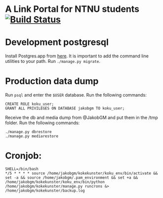 # A Link Portal for NTNU students [![Build Status](https://travis-ci.org/JakobGM/django-kokekunster.svg?branch=master)](https://travis-ci.org/JakobGM/django-kokekunster)
# Development postgresql
Install Postgres.app from [here](http://postgresapp.com/). It is important to
add the command line utilities to your path.
Run `./manage.py migrate`.

# Production data dump
Run `psql` and enter the `$USER` database. Run the following commands:
```
CREATE ROLE koku_user;
GRANT ALL PRIVILEGES ON DATABASE jakobgm TO koku_user;
```

Receive the db and media dump from @JakobGM and put them in the /tmp folder.
Run the following commands:
```
./manage.py dbrestore
./manage.py mediarestore
```
# Cronjob:
```
SHELL=/bin/bash
*/5 * * * * source /home/jakobgm/kokekunster/koku_env/bin/activate && set -a && source /home/jakobgm/.pam_environment && set +a && /home/jakobgm/kokekunster/koku_env/bin/python /home/jakobgm/kokekunster/manage.py runcrons &> /home/jakobgm/kokekunster/backup.log
```
